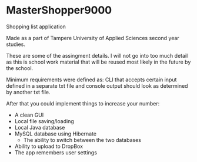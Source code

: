 # MasterShopper9000
Shopping list application

Made as a part of Tampere University of Applied Sciences second year studies.

These are some of the assingment details. I will not go into too much detail as this is school work material that will be reused most likely in the future by the school.


Minimum requirements were defined as: CLI that accepts certain input defined in a separate txt file and console output should look as determined by another txt file.

After that you could implement things to increase your number:
  * A clean GUI
  * Local file saving/loading
  * Local Java database
  * MySQL database using Hibernate
    - The ability to switch between the two databases
  * Ability to upload to DropBox
  * The app remembers user settings
